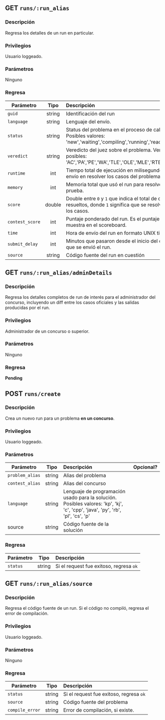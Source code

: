 ## GET `runs/:run_alias`

### Descripción
Regresa los detalles de un run en particular.

### Privilegios
Usuario loggeado. 

### Parámetros
Ninguno

### Regresa

| Parámetro | Tipo | Descripción  |
| -------- |:-------------:| :-----|
|`guid`|string|Identificación del run|
|`language`|string|Lenguaje del envío.|
|`status`|string|Status del problema en el proceso de calificación. Posibles valores: 'new','waiting','compiling','running','ready'|
|`veredict`|string|Veredicto del juez sobre el problema. Veredictos posibles: 'AC','PA','PE','WA','TLE','OLE','MLE','RTE','RFE','CE','JE'|
|`runtime`|int|Tiempo total de ejecución en milisegundos que tardó el envío en resolver los casos del problema.|
|`memory`|int|Memoria total que usó el run para resolver los casos de prueba.|
|`score`|double|Double entre `0` y `1` que indica el total de casos resueltos, donde `1` significa que se resolvieron todos los casos.|
|`contest_score`|int|Puntaje ponderado del run. Es el puntaje que se muestra en el scoreboard.|
|`time`|int|Hora de envío del run en formato UNIX timestamp|
|`submit_delay`|int|Minutos que pasaron desde el inicio del concurso hasta que se envió el run.|
|`source`|string|Código fuente del run en cuestión|


## GET `runs/:run_alias/adminDetails`

### Descripción
Regresa los detalles completos de run de interés para el administrador del concurso, incluyendo un diff entre los casos oficiales y las salidas producidas por el run.

### Privilegios
Administrador de un concurso o superior.

### Parámetros
Ninguno

### Regresa
**Pending**

## POST `runs/create`

### Descripción
Crea un nuevo run para un problema **en un concurso**.

### Privilegios
Usuario loggeado. 

### Parámetros

| Parámetro | Tipo | Descripción  | Opcional? |
| -------- |:-------------:| :-----|:-----|
|`problem_alias`|string|Alias del problema||
|`contest_alias`|string|Alias del concurso||
|`language`|string|Lenguaje de programación usado para la solución. Posibles valores: 'kp', 'kj', 'c', 'cpp', 'java', 'py', 'rb', 'pl', 'cs', 'p'||
|source|string|Código fuente de la solución||

### Regresa

| Parámetro | Tipo | Descripción  |
| -------- |:-------------:| :-----|
|`status`|string|Si el request fue exitoso, regresa `ok`| 

## GET `runs/:run_alias/source`

### Descripción
Regresa el código fuente de un run. Si el código no compiló, regresa el error de compilación.

### Privilegios
Usuario loggeado. 

### Parámetros
Ninguno

### Regresa

| Parámetro | Tipo | Descripción  |
| -------- |:-------------:| :-----|
|`status`|string|Si el request fue exitoso, regresa `ok`| 
|`source`|string|Código fuente del problema|
|`compile_error`|string|Error de compilación, si existe.|
